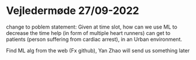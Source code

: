 # Vejledermøde 27/09-2022

change to poblem statement: Given at time slot, how can we use ML to decrease the time help (in form of multiple heart runners) can get to patients (person suffering from cardiac arrest), in an Urban environment.

Find ML alg from the web (Fx github), Yan Zhao will send us something later

